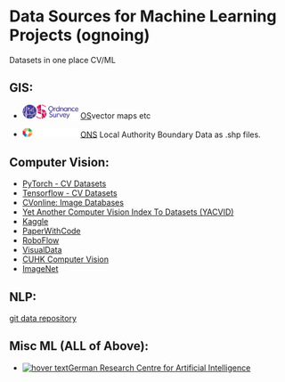 # Data Sources for Machine Learning Projects (ognoing) 
Datasets in one place CV/ML

## GIS:


- [<img src="/logos/os.png" width="100" title="hover text">](https://osdatahub.os.uk/downloads/open?_ga=2.83663636.329132314.1643713558-770095519.1643713558) [OS](https://osdatahub.os.uk/downloads/open?_ga=2.83663636.329132314.1643713558-770095519.1643713558)vector maps etc

- [<img src="/logos/OCP.png" width="100" title="hover text">](https://geoportal.statistics.gov.uk/datasets/ons::local-authority-districts-may-2021-uk-bfc/about) [ONS](https://geoportal.statistics.gov.uk/datasets/ons::local-authority-districts-may-2021-uk-bfc/about) Local Authority Boundary Data as .shp files.


## Computer Vision:

- [PyTorch - CV Datasets](https://pytorch.org/vision/stable/datasets.html)
- [Tensorflow - CV Datasets](https://www.tensorflow.org/datasets/catalog/overview#image)
- [CVonline: Image Databases](https://homepages.inf.ed.ac.uk/rbf/CVonline/Imagedbase.htm)
- [Yet Another Computer Vision Index To Datasets (YACVID)](http://yacvid.hayko.at)
- [Kaggle](https://www.kaggle.com/datasets?tags=13207-Computer+Vision)
- [PaperWithCode](https://paperswithcode.com/area/computer-vision)
- [RoboFlow](https://public.roboflow.com)
- [VisualData](https://visualdata.io/discovery)
- [CUHK Computer Vision](http://www.ee.cuhk.edu.hk/~xgwang/datasets.html)
- [ImageNet](https://www.image-net.org/)

## NLP: 

[git data repository](https://github.com/niderhoff/nlp-datasets)

## Misc ML (ALL of Above):

- [<img src="http://madm.dfki.de/lib/tpl/dfki/images/logo.jpg" width="100" title="hover text">](http://madm.dfki.de/downloads)[German Research Centre for Artificial Intelligence](http://madm.dfki.de/downloads)








